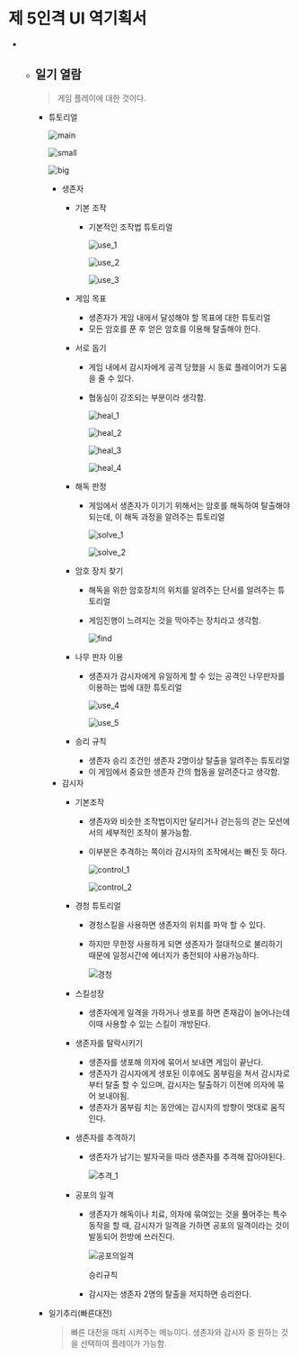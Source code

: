 # 제 5인격 UI 역기획서

- - ## 일기 열람

    > 게임 플레이에 대한 것이다.

    - 튜토리얼

      ![main](./survivor/tutorial.png)

      ![small](./survivor/minimenu.png)

      ![big](./survivor/bigmenu.png)

      - 생존자
        - 기본 조작

          - 기본적인 조작법 튜토리얼

            ![use_1](./survivor/control2.png)

            ![use_2](./survivor/control3.png)

            ![use_3](./survivor/control1.png)
        - 게임 목표

          - 생존자가 게임 내에서 달성해야 할 목표에 대한 튜토리얼
          - 모든 암호를 푼 후 얻은 암호를 이용해 탈출해야 한다.
        - 서로 돕기

          - 게임 내에서 감시자에게 공격 당했을 시 동료 플레이어가 도움을 줄 수 있다.

          - 협동심이 강조되는 부분이라 생각함.

            ![heal_1](./survivor/heal_1.png)

            ![heal_2](./survivor/heal_2.png)

            ![heal_3](./survivor/heal_3.png)

            ![heal_4](./survivor/heal_4.png)
        - 해독 판정

          - 게임에서 생존자가 이기기 위해서는 암호를 해독하여 탈출해야 되는데, 이 해독 과정을 알려주는 튜토리얼

            ![solve_1](./survivor/solve1.png)

            ![solve_2](./survivor/solve2.png)
        - 암호 장치 찾기

          - 해독을 위한 암호장치의 위치를 알려주는 단서를 알려주는 튜토리얼

          - 게임진행이 느려지는 것을 막아주는 장치라고 생각함.

            ![find](./survivor/find.png)
        - 나무 판자 이용

          - 생존자가 감시자에게 유일하게 할 수 있는 공격인 나무판자를 이용하는 법에 대한 튜토리얼

            ![use_4](./survivor/control4.png)

            ![use_5](./survivor/control5.png)
        - 승리 규칙
          - 생존자 승리 조건인 생존자 2명이상 탈출을 알려주는 튜토리얼
          - 이 게임에서 중요한 생존자 간의 협동을 알려준다고 생각함.
      - 감시자
        - 기본조작
          - 생존자와 비슷한 조작법이지만 달리거나 걷는등의 걷는 모션에서의 세부적인 조작이 불가능함.

          - 이부분은 추격하는 쪽이라 감시자의 조작에서는 빠진 듯 하다.

            ![control_1](./supervisor/control2.png)

            ![control_2](./supervisor/control1.png)

        - 경청 튜토리얼
          - 경청스킬을 사용하면 생존자의 위치를 파악 할 수 있다.

          - 하지만 무한정 사용하게 되면 생존자가 절대적으로 불리하기 때문에 일정시간에 에너지가 충전되야 사용가능하다.

            ![경청](./supervisor/listen.png)

        - 스킬성장

          - 생존자에게 일격을 가하거나 생포를 하면 존재감이 늘어나는데 이때 사용할 수 있는 스킬이 개방된다.

        - 생존자를 탈락시키기

          - 생존자를 생포해 의자에 묶어서 보내면 게임이 끝난다.
          - 생존자가 감시자에게 생포된 이후에도 몸부림을 쳐서 감시자로 부터 탈출 할 수 있으며, 감시자는 탈출하기 이전에 의자에 묶어 보내야됨.
          - 생존자가 몸부림 치는 동안에는 감시자의 방향이 멋대로 움직인다.

        - 생존자를 추격하기

          - 생존자가 남기는 발자국을 따라 생존자를 추격해 잡아야된다.

            ![추격_1](https://github.com/straipe/2018920028-intro/tree/2018920053_subject_3/2018920053_subject_3/supervisorchase.png)

        - 공포의 일격

          - 생존자가 해독이나 치료, 의자에 묶여있는 것을 풀어주는 특수동작을 할 때, 감시자가 일격을 가하면 공포의 일격이라는 것이 발동되어 한방에 쓰러진다.

            ![공포의일격](./supervisor/attack.png)

            승리규칙

          - 감시자는 생존자 2명의 탈출을 저지하면 승리한다.

    - 일기추리(빠른대전)

      > 빠른 대전을 매치 시켜주는 메뉴이다. 생존자와 감시자 중 원하는 것을 선택하여 플레이가 가능함.
